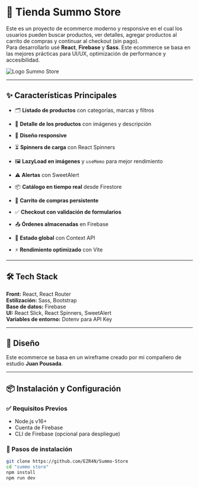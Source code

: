 # 🛒 Tienda Summo Store 

Este es un proyecto de ecommerce moderno y responsive en el cual los usuarios pueden buscar productos, ver detalles, agregar productos al carrito de compras y continuar al checkout (sin pago).  
Para desarrollarlo usé **React**, **Firebase** y **Sass**. Este ecommerce se basa en las mejores prácticas para UI/UX, optimización de performance y accesibilidad.

![Logo Summo Store](./public/assets/imagenes/Screenshot_10.png)

---

## ✨ Características Principales

- 🗂️ **Listado de productos** con categorías, marcas y filtros  

- 📝 **Detalle de los productos** con imágenes y descripción
- 📱 **Diseño responsive**
- ⏳ **Spinners de carga** con React Spinners
- 🖼️ **LazyLoad en imágenes** y `useMemo` para mejor rendimiento
- ⚠️ **Alertas** con SweetAlert
- 📦 **Catálogo en tiempo real** desde Firestore
- 🛒 **Carrito de compras persistente**
- ✅ **Checkout con validación de formularios**
- 📤 **Órdenes almacenadas** en Firebase
- 🔄 **Estado global** con Context API
- ⚡ **Rendimiento optimizado** con Vite
---

## 🛠️ Tech Stack

**Front:** React, React Router  
**Estilización:** Sass, Bootstrap  
**Base de datos:** Firebase  
**UI:** React Slick, React Spinners, SweetAlert  
**Variables de entorno:** Dotenv para API Key  

---

## 🎨 Diseño

Este ecommerce se basa en un wireframe creado por mi compañero de estudio **Juan Pousada**.

---

## 📦 Instalación y Configuración

### ✅ Requisitos Previos

- Node.js v16+  
- Cuenta de Firebase  
- CLI de Firebase (opcional para despliegue)

### 🔧 Pasos de instalación

```bash
git clone https://github.com/EZR4N/Summo-Store
cd "summo store"
npm install
npm run dev